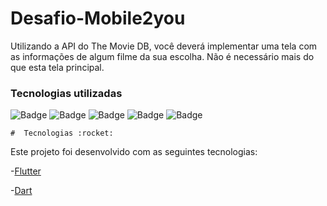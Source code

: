# Desafio-Mobile2you
Utilizando a API do The Movie DB, você deverá implementar uma tela com as informações de algum filme da sua escolha. Não é necessário mais do que esta tela principal.


### Tecnologias utilizadas
 ![Badge](https://img.shields.io/static/v1?label=Dart&message=00.0%&color=blue&style=flat&logo=)
  ![Badge](https://img.shields.io/static/v1?label=Kotlin&message=00.0%&color=orange&style=flat&logo=) 
   ![Badge](https://img.shields.io/static/v1?label=Swift&message=00.0%&color=red&style=flat&logo=) 
    ![Badge](https://img.shields.io/static/v1?label=Objective-C&message=00.0%&color=green&style=flat&logo=) 
   ![Badge](https://img.shields.io/static/v1?label=license&message=MIT&color=success&style=flat&logo=)  
   
   
   
   
    #  Tecnologias :rocket:  


Este projeto foi desenvolvido com as seguintes tecnologias:


-[Flutter](https://flutter.dev/?gclid=Cj0KCQjww_f2BRC-ARIsAP3zarEE3bqE6AWxyHKFhCNJTBwh89Q_ktFTvn-S0uAw324qo0gzXY0VfTUaAluTEALw_wcB&gclsrc=aw.ds)

-[Dart](https://dart.dev/get-dart)
